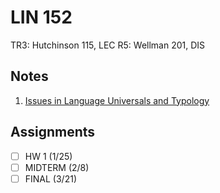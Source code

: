 # LIN 152
TR3: Hutchinson 115, LEC
R5: Wellman 201, DIS
## Notes
1. [Issues in Language Universals and Typology](../notes/issues-language-universals-typology.md)
## Assignments
- [ ] HW 1 (1/25)
- [ ] MIDTERM (2/8)
- [ ] FINAL (3/21)